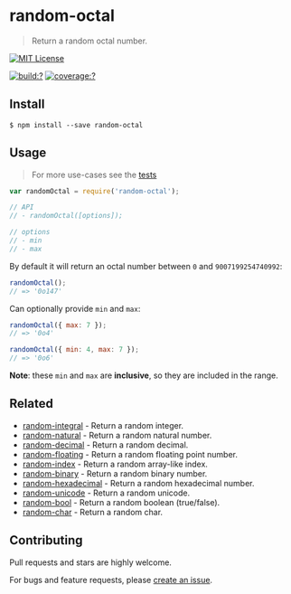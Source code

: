 # random-octal

> Return a random octal number.

[![MIT License](https://img.shields.io/badge/license-MIT_License-green.svg?style=flat-square)](https://github.com/mock-end/random-octal/blob/master/LICENSE)

[![build:?](https://img.shields.io/travis/mock-end/random-octal/master.svg?style=flat-square)](https://travis-ci.org/mock-end/random-octal)
[![coverage:?](https://img.shields.io/coveralls/mock-end/random-octal/master.svg?style=flat-square)](https://coveralls.io/github/mock-end/random-octal)


## Install

```
$ npm install --save random-octal
```

## Usage

> For more use-cases see the [tests](https://github.com/mock-end/random-octal/blob/master/test/spec/index.js)

```js
var randomOctal = require('random-octal');

// API
// - randomOctal([options]);

// options
// - min
// - max
```

By default it will return an octal number between `0` and `9007199254740992`:

```js
randomOctal();
// => '0o147'
```

Can optionally provide `min` and `max`:

```js
randomOctal({ max: 7 });
// => '0o4'

randomOctal({ min: 4, max: 7 });
// => '0o6'
```

**Note**: these `min` and `max` are **inclusive**, so they are included in the range.

## Related

- [random-integral](https://github.com/mock-end/random-integral) - Return a random integer.
- [random-natural](https://github.com/mock-end/random-natural) - Return a random natural number.
- [random-decimal](https://github.com/mock-end/random-decimal) - Return a random decimal.
- [random-floating](https://github.com/mock-end/random-floating) - Return a random floating point number.
- [random-index](https://github.com/mock-end/random-index) - Return a random array-like index.
- [random-binary](https://github.com/mock-end/random-binary) - Return a random binary number.
- [random-hexadecimal](https://github.com/mock-end/random-hexadecimal) - Return a random hexadecimal number.
- [random-unicode](https://github.com/mock-end/random-unicode) - Return a random unicode. 
- [random-bool](https://github.com/mock-end/random-bool) - Return a random boolean (true/false).
- [random-char](https://github.com/mock-end/random-char) - Return a random char.


## Contributing

Pull requests and stars are highly welcome.

For bugs and feature requests, please [create an issue](https://github.com/mock-end/random-octal/issues/new).
